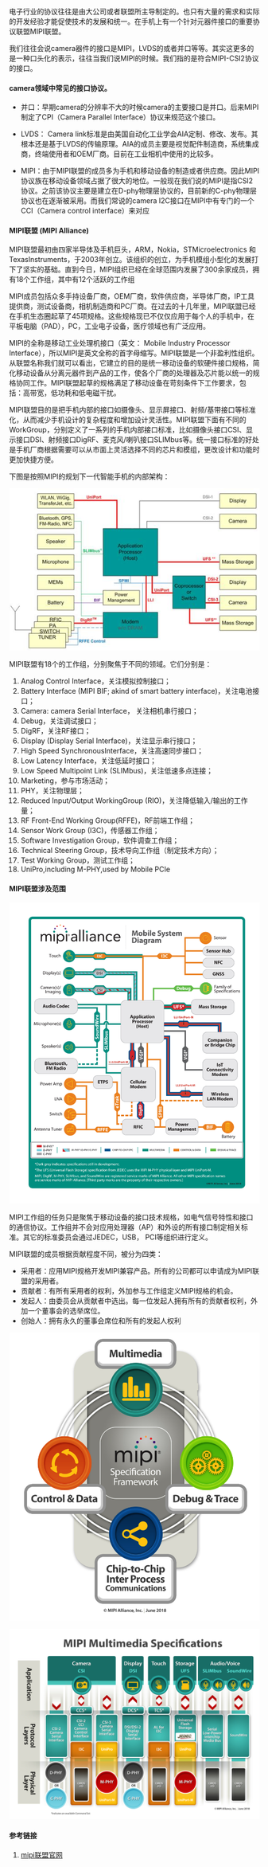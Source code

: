 ```

```



电子行业的协议往往是由大公司或者联盟所主导制定的。也只有大量的需求和实际的开发经验才能促使技术的发展和统一。在手机上有一个针对元器件接口的重要协议联盟MIPI联盟。

我们往往会说camera器件的接口是MIPI，LVDS的或者并口等等。其实这更多的是一种口头化的表示，往往当我们说MIPI的时候。我们指的是符合MIPI-CSI2协议的接口。 

#### camera领域中常见的接口协议。

- 并口：早期camera的分辨率不大的时候camera的主要接口是并口。后来MIPI制定了CPI（Camera Parallel Interface）协议来规范这个接口。

- LVDS： Camera link标准是由美国自动化工业学会AIA定制、修改、发布。其根本还是基于LVDS的传输原理。AIA的成员主要是视觉配件制造商，系统集成商，终端使用者和OEM厂商。目前在工业相机中使用的比较多。

- MIPI：由于MIPI联盟的成员多为手机和移动设备的制造或者供应商。因此MIPI协议族在移动设备领域占据了很大的地位。一般现在我们说的MIPI是指CSI2协议。之前该协议主要是建立在D-phy物理层协议的，目前新的C-phy物理层协议也在逐渐被采用。而我们常说的camera I2C接口在MIPI中有专门的一个CCI（Camera control interface）来对应



#### MIPI联盟 (MIPI Alliance)

MIPI联盟最初由四家半导体及手机巨头，ARM，Nokia，STMicroelectronics 和 TexasInstruments，于2003年创立。该组织的创立，为手机模组小型化的发展打下了坚实的基础。直到今日，MIPI组织已经在全球范围内发展了300余家成员，拥有18个工作组，其中有12个活跃的工作组

MIPI成员包括众多手持设备厂商，OEM厂商，软件供应商，半导体厂商，IP工具提供商，测试设备商，相机制造商和PC厂商。在过去的十几年里，MIPI联盟已经在手机生态圈起草了45项规格。这些规格现已不仅仅应用于每个人的手机中，在平板电脑（PAD），PC，工业电子设备，医疗领域也有广泛应用。

MIPI的全称是移动工业处理机接口（英文：  Mobile Industry Processor  Interface），所以MIPI是英文全称的首字母缩写。MIPI联盟是一个非盈利性组织。从联盟名称我们就可以看出，它建立的目的是统一移动设备的软硬件接口规格，简化移动设备从分离元器件到产品的工作，使各个厂商的处理器及芯片能以统一的规格协同工作。MIPI联盟起草的规格满足了移动设备在苛刻条件下工作要求，包括：高带宽，低功耗和低电磁干扰。

MIPI联盟目的是把手机内部的接口如摄像头、显示屏接口、射频/基带接口等标准化，从而减少手机设计的复杂程度和增加设计灵活性。MIPI联盟下面有不同的WorkGroup，分别定义了一系列的手机内部接口标准，比如摄像头接口CSI、显示接口DSI、射频接口DigRF、麦克风/喇叭接口SLIMbus等。统一接口标准的好处是手机厂商根据需要可以从市面上灵活选择不同的芯片和模组，更改设计和功能时更加快捷方便。

下图是按照MIPI的规划下一代智能手机的内部架构：

![](img/1.jpg)



MIPI联盟有18个的工作组，分别聚焦于不同的领域。它们分别是：

1. Analog Control Interface，关注模拟控制接口；
2. Battery Interface (MIPI BIF; akind of smart battery interface)，关注电池接口；
3. Camera: camera Serial Interface， 关注相机串行接口；
4. Debug，关注调试接口；
5. DigRF，关注RF接口；
6. Display (Display Serial Interface)，关注显示串行接口；
7. High Speed SynchronousInterface，关注高速同步接口；
8. Low Latency Interface，关注低延时接口；
9. Low Speed Multipoint Link (SLIMbus)，关注低速多点连接；
10. Marketing，参与市场活动；
11. PHY，关注物理层；
12. Reduced Input/Output WorkingGroup (RIO)，关注降低输入/输出的工作量；
13. RF Front-End Working Group(RFFE)，RF前端工作组；
14. Sensor Work Group (I3C)，传感器工作组；
15. Software Investigation Group，软件调查工作组；
16. Technical Steering Group，技术导向工作组（制定技术方向）；
17. Test Working Group，测试工作组；
18. UniPro,including M-PHY,used by Mobile PCIe

#### MIPI联盟涉及范围



![](img/mipi.jpg)



MIPI工作组的任务只是聚焦于移动设备的接口技术规格，如电气信号特性和接口的通信协议。工作组并不会对应用处理器（AP）和外设的所有接口制定相关标准。其它的标准委员会通过JEDEC，USB， PCI等组织进行定义。

MIPI联盟的成员根据贡献程度不同，被分为四类：

- 采用者：应用MIPI规格开发MIPI兼容产品。所有的公司都可以申请成为MIPI联盟的采用者。
- 贡献者：有所有采用者的权利，外加参与工作组定义MIPI规格的机会。
- 发起人：由委员会从贡献者中选出。每一位发起人拥有所有的贡献者权利，外加一个董事会的选举席位。
- 创始人：拥有永久的董事会席位和所有的发起人权利



![](img/Framework.jpg)



![](img/2.jpg)

#### 参考链接

1. [mipi联盟官网](https://mipi.org/about-us)